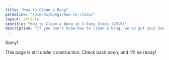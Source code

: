 ```yaml
---
title: "How to Clean a Bong"
permalink: "/pieces/bongs/how-to-clean/"
layout: article
seotitle: "How to Clean a Bong in 3 Easy Steps (2019)" 
description: "If you don't know how to clean a bong, we've got your back. Bongs can get gross after a while, so it's important to clean them regularly."
---
```


Sorry!

This page is still under construction. Check back soon, and it'll be ready! 